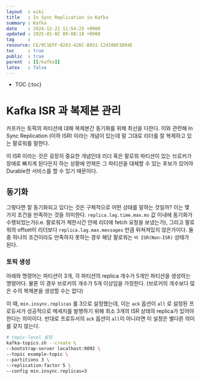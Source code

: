 ```yaml
---
layout  : wiki
title   : In Sync Replication in Kafka
summary : Kafka 
date    : 2024-12-21 11:54:25 +0900
updated : 2025-01-02 00:08:18 +0900
tag     : 
resource: CE/9C1EFF-0283-426C-B931-124108F3894E
toc     : true
public  : true
parent  : [[/kafka]]
latex   : false
---
```

* TOC
{:toc}

# Kafka ISR 과 복제본 관리
카프카는 토픽의 파티션에 대해 복제본간 동기화를 위해 최선을 다한다. 이와 관련해 In Sync Replication (이하 ISR) 이라는 개념이 있는데 말 그대로 리더를 잘 복제하고 있는 팔로워를 말한다.

이 ISR 이라는 것은 굉장히 중요한 개념인데 리더 혹은 팔로워 파티션이 있는 브로커가 장애로 빠지게 된다든지 하는 상황에 언제든 그 파티션을 대체할 수 있는 후보가 있어야 Durable한 서비스를 할 수 있기 때문이다.

## 동기화
그렇다면 잘 동기화되고 있다는 것은 구체적으로 어떤 상태를 말하는 것일까? 이는 몇 가지 조건을 만족하는 것을 의미한다. `replica.lag.time.max.ms` 값 이내에 동기화가 수행되었는가(i.e. 팔로워가 제한시간 안에 리더에 fetch 요청을 보냈는가), 그리고 팔로워의 offset이 리더보다 `replica.lag.max.messages` 만큼 뒤쳐져있지 않은가이다.  둘 중 하나의 조건이라도 만족하지 못하는 경우 해당 팔로워는 `비 ISR(Non-ISR)` 상태가 된다.


### 토픽 생성

아래와 명령어는 파티션이 3개, 각 파티션의 replica 개수가 5개인 파티션을 생성하는 명령어다. 물론 이 경우 브로커의 개수가 5개 이상임을 가정한다. (브로커의 개수보다 많은 수의 복제본을 생성할 수는 없다)

이 때, `min.insync.replicas` 를 3으로 설정했는데, 이는 `ack` 옵션이 `all` 로 설정된 프로듀서가 성공적으로 메세지를 발행하기 위해 최소 3개의 ISR 상태의 replica가 있어야 한다는 의미이다. 반대로 프로듀서의 `ack` 옵션이 `all`이 아니라면 이 설정은 별다른 의미를 갖지 않는다.

```bash
# topic-level 설정
kafka-topics.sh --create \
--bootstrap-server localhost:9092 \
--topic example-topic \
--partitions 3 \
--replication-factor 5 \
--config min.insync.replicas=3
```
